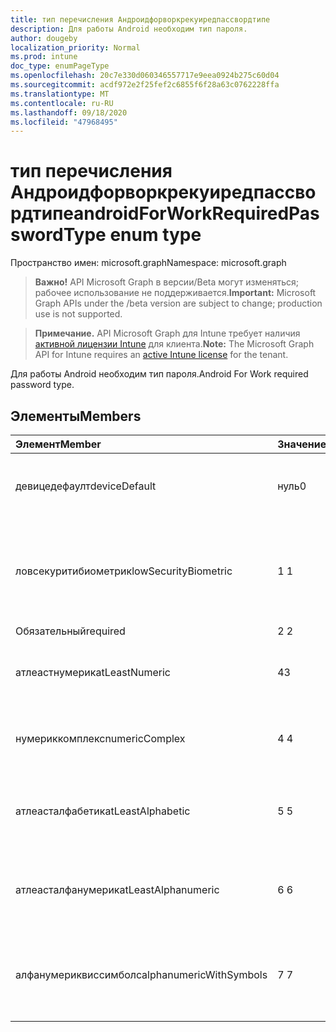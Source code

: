 ```yaml
---
title: тип перечисления Андроидфорворкрекуиредпассвордтипе
description: Для работы Android необходим тип пароля.
author: dougeby
localization_priority: Normal
ms.prod: intune
doc_type: enumPageType
ms.openlocfilehash: 20c7e330d060346557717e9eea0924b275c60d04
ms.sourcegitcommit: acdf972e2f25fef2c6855f6f28a63c0762228ffa
ms.translationtype: MT
ms.contentlocale: ru-RU
ms.lasthandoff: 09/18/2020
ms.locfileid: "47968495"
---
```

# <a name="androidforworkrequiredpasswordtype-enum-type"></a><span data-ttu-id="3fd5c-103">тип перечисления Андроидфорворкрекуиредпассвордтипе</span><span class="sxs-lookup"><span data-stu-id="3fd5c-103">androidForWorkRequiredPasswordType enum type</span></span>

<span data-ttu-id="3fd5c-104">Пространство имен: microsoft.graph</span><span class="sxs-lookup"><span data-stu-id="3fd5c-104">Namespace: microsoft.graph</span></span>

> <span data-ttu-id="3fd5c-105">**Важно!** API Microsoft Graph в версии/Beta могут изменяться; рабочее использование не поддерживается.</span><span class="sxs-lookup"><span data-stu-id="3fd5c-105">**Important:** Microsoft Graph APIs under the /beta version are subject to change; production use is not supported.</span></span>

> <span data-ttu-id="3fd5c-106">**Примечание.** API Microsoft Graph для Intune требует наличия [активной лицензии Intune](https://go.microsoft.com/fwlink/?linkid=839381) для клиента.</span><span class="sxs-lookup"><span data-stu-id="3fd5c-106">**Note:** The Microsoft Graph API for Intune requires an [active Intune license](https://go.microsoft.com/fwlink/?linkid=839381) for the tenant.</span></span>

<span data-ttu-id="3fd5c-107">Для работы Android необходим тип пароля.</span><span class="sxs-lookup"><span data-stu-id="3fd5c-107">Android For Work required password type.</span></span>

## <a name="members"></a><span data-ttu-id="3fd5c-108">Элементы</span><span class="sxs-lookup"><span data-stu-id="3fd5c-108">Members</span></span>
|<span data-ttu-id="3fd5c-109">Элемент</span><span class="sxs-lookup"><span data-stu-id="3fd5c-109">Member</span></span>|<span data-ttu-id="3fd5c-110">Значение</span><span class="sxs-lookup"><span data-stu-id="3fd5c-110">Value</span></span>|<span data-ttu-id="3fd5c-111">Описание</span><span class="sxs-lookup"><span data-stu-id="3fd5c-111">Description</span></span>|
|:---|:---|:---|
|<span data-ttu-id="3fd5c-112">девицедефаулт</span><span class="sxs-lookup"><span data-stu-id="3fd5c-112">deviceDefault</span></span>|<span data-ttu-id="3fd5c-113">нуль</span><span class="sxs-lookup"><span data-stu-id="3fd5c-113">0</span></span>|<span data-ttu-id="3fd5c-114">Значение по умолчанию для устройства, без намерения.</span><span class="sxs-lookup"><span data-stu-id="3fd5c-114">Device default value, no intent.</span></span>|
|<span data-ttu-id="3fd5c-115">ловсекуритибиометрик</span><span class="sxs-lookup"><span data-stu-id="3fd5c-115">lowSecurityBiometric</span></span>|<span data-ttu-id="3fd5c-116">1 </span><span class="sxs-lookup"><span data-stu-id="3fd5c-116">1</span></span>|<span data-ttu-id="3fd5c-117">Необходим пароль на основе биометрического уровня безопасности.</span><span class="sxs-lookup"><span data-stu-id="3fd5c-117">Low security biometrics based password required.</span></span>|
|<span data-ttu-id="3fd5c-118">Обязательный</span><span class="sxs-lookup"><span data-stu-id="3fd5c-118">required</span></span>|<span data-ttu-id="3fd5c-119">2 </span><span class="sxs-lookup"><span data-stu-id="3fd5c-119">2</span></span>|<span data-ttu-id="3fd5c-120">Обязательно.</span><span class="sxs-lookup"><span data-stu-id="3fd5c-120">Required.</span></span>|
|<span data-ttu-id="3fd5c-121">атлеастнумерик</span><span class="sxs-lookup"><span data-stu-id="3fd5c-121">atLeastNumeric</span></span>|<span data-ttu-id="3fd5c-122">4</span><span class="sxs-lookup"><span data-stu-id="3fd5c-122">3</span></span>|<span data-ttu-id="3fd5c-123">Необходим по крайней мере числовой пароль.</span><span class="sxs-lookup"><span data-stu-id="3fd5c-123">At least numeric password required.</span></span>|
|<span data-ttu-id="3fd5c-124">нумериккомплекс</span><span class="sxs-lookup"><span data-stu-id="3fd5c-124">numericComplex</span></span>|<span data-ttu-id="3fd5c-125">4 </span><span class="sxs-lookup"><span data-stu-id="3fd5c-125">4</span></span>|<span data-ttu-id="3fd5c-126">Необходим числовой сложный пароль.</span><span class="sxs-lookup"><span data-stu-id="3fd5c-126">Numeric complex password required.</span></span>|
|<span data-ttu-id="3fd5c-127">атлеасталфабетик</span><span class="sxs-lookup"><span data-stu-id="3fd5c-127">atLeastAlphabetic</span></span>|<span data-ttu-id="3fd5c-128">5 </span><span class="sxs-lookup"><span data-stu-id="3fd5c-128">5</span></span>|<span data-ttu-id="3fd5c-129">По крайней мере необходимо указать по крайней мере буквенный пароль.</span><span class="sxs-lookup"><span data-stu-id="3fd5c-129">At least alphabetic password required.</span></span>|
|<span data-ttu-id="3fd5c-130">атлеасталфанумерик</span><span class="sxs-lookup"><span data-stu-id="3fd5c-130">atLeastAlphanumeric</span></span>|<span data-ttu-id="3fd5c-131">6 </span><span class="sxs-lookup"><span data-stu-id="3fd5c-131">6</span></span>|<span data-ttu-id="3fd5c-132">Необходимо указать по крайней мере буквенно-цифровые пароли.</span><span class="sxs-lookup"><span data-stu-id="3fd5c-132">At least alphanumeric password required.</span></span>|
|<span data-ttu-id="3fd5c-133">алфанумериквиссимболс</span><span class="sxs-lookup"><span data-stu-id="3fd5c-133">alphanumericWithSymbols</span></span>|<span data-ttu-id="3fd5c-134">7 </span><span class="sxs-lookup"><span data-stu-id="3fd5c-134">7</span></span>|<span data-ttu-id="3fd5c-135">По крайней мере буквенно-цифровые символы и пароль не требуются.</span><span class="sxs-lookup"><span data-stu-id="3fd5c-135">At least alphanumeric with symbols password required.</span></span>|






